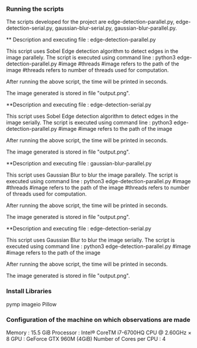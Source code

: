 ### Running the scripts

The scripts developed for the project are edge-detection-parallel.py, edge-detection-serial.py, gaussian-blur-serial.py, gaussian-blur-parallel.py.

** Description and executing file : edge-detection-parallel.py

This script uses Sobel Edge detection algorithm to detect edges in the image parallely. 
The script is executed using command line : python3 edge-detection-parallel.py #image #threads
#image refers to the path of the image
#threads refers to number of threads used for computation. 

After running the above script, the time will be printed in seconds. 

The image generated is stored in file "output.png". 

**Description and executing file : edge-detection-serial.py

This script uses Sobel Edge detection algorithm to detect edges in the image serially. 
The script is executed using command line : python3 edge-detection-parallel.py #image
#image refers to the path of the image

After running the above script, the time will be printed in seconds. 

The image generated is stored in file "output.png". 

**Description and executing file : gaussian-blur-parallel.py

This script uses Gaussian Blur to blur the image parallely. 
The script is executed using command line : python3 edge-detection-parallel.py #image #threads
#image refers to the path of the image
#threads refers to number of threads used for computation. 

After running the above script, the time will be printed in seconds. 

The image generated is stored in file "output.png". 

**Description and executing file : edge-detection-serial.py

This script uses Gaussian Blur to blur the image serially. 
The script is executed using command line : python3 edge-detection-parallel.py #image
#image refers to the path of the image

After running the above script, the time will be printed in seconds. 

The image generated is stored in file "output.png". 

### Install Libraries 
pymp
imageio
Pillow 

### Configuration of the machine on which observations are made

Memory : 15.5 GiB
Processor : Intel® CoreTM i7-6700HQ CPU @ 2.60GHz × 8
GPU : GeForce GTX 960M (4GiB)
Number of Cores per CPU : 4
